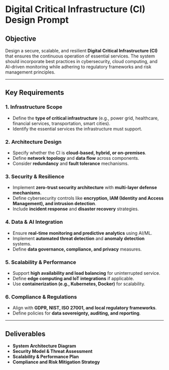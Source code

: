 # Digital Critical Infrastructure (CI) Design Prompt  

## **Objective**  
Design a secure, scalable, and resilient **Digital Critical Infrastructure (CI)** that ensures the continuous operation of essential services. The system should incorporate best practices in cybersecurity, cloud computing, and AI-driven monitoring while adhering to regulatory frameworks and risk management principles.  

---

## **Key Requirements**  

### **1. Infrastructure Scope**  
- Define the **type of critical infrastructure** (e.g., power grid, healthcare, financial services, transportation, smart cities).  
- Identify the essential services the infrastructure must support.  

### **2. Architecture Design**  
- Specify whether the CI is **cloud-based, hybrid, or on-premises**.  
- Define **network topology** and **data flow** across components.  
- Consider **redundancy** and **fault tolerance** mechanisms.  

### **3. Security & Resilience**  
- Implement **zero-trust security architecture** with **multi-layer defense mechanisms**.  
- Define cybersecurity controls like **encryption, IAM (Identity and Access Management), and intrusion detection**.  
- Include **incident response** and **disaster recovery** strategies.  

### **4. Data & AI Integration**  
- Ensure **real-time monitoring and predictive analytics** using AI/ML.  
- Implement **automated threat detection** and **anomaly detection** systems.  
- Define **data governance, compliance, and privacy** measures.  

### **5. Scalability & Performance**  
- Support **high availability and load balancing** for uninterrupted service.  
- Define **edge computing and IoT integrations** if applicable.  
- Use **containerization (e.g., Kubernetes, Docker)** for scalability.  

### **6. Compliance & Regulations**  
- Align with **GDPR, NIST, ISO 27001, and local regulatory frameworks**.  
- Define policies for **data sovereignty, auditing, and reporting**.  

---

## **Deliverables**  
- **System Architecture Diagram**  
- **Security Model & Threat Assessment**  
- **Scalability & Performance Plan**  
- **Compliance and Risk Mitigation Strategy**  
